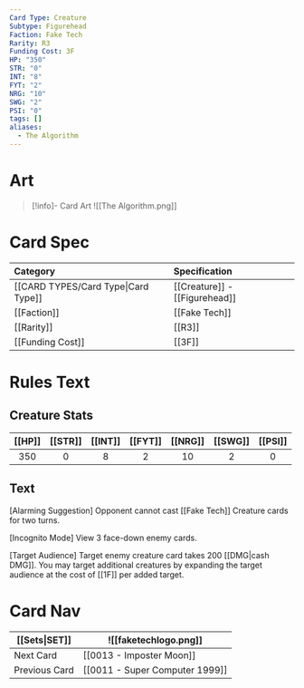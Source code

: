 ```yaml
---
Card Type: Creature
Subtype: Figurehead
Faction: Fake Tech
Rarity: R3
Funding Cost: 3F
HP: "350"
STR: "0"
INT: "8"
FYT: "2"
NRG: "10"
SWG: "2"
PSI: "0"
tags: []
aliases:
  - The Algorithm
---
```

# Art

> [!info]- Card Art
> ![[The Algorithm.png]]

# Card Spec

| Category | Specification| 
| :--- | :--- |
| [[CARD TYPES/Card Type\|Card Type]] | [[Creature]] - [[Figurehead]] |  
| [[Faction]] | [[Fake Tech]] |  
| [[Rarity]] | [[R3]] |  
| [[Funding Cost]] | [[3F]] |  

# Rules Text  

## Creature Stats

| [[HP]] | [[STR]] | [[INT]] | [[FYT]] | [[NRG]] | [[SWG]] | [[PSI]] |
|:------:|:-------:|:-------:|:-------:|:-------:|:-------:|:-------:|
|  350   |    0    |    8    |    2    |   10    |    2    | 0        |

## Text

[Alarming Suggestion] Opponent cannot cast [[Fake Tech]] Creature cards for two turns.  

[Incognito Mode] View 3 face-down enemy cards.  

[Target Audience] Target enemy creature card takes 200 [[DMG|cash DMG]]. You may target additional creatures by expanding the target audience at the cost of [[1F]] per added target.  

# Card Nav

| [[Sets\|SET]]           | ![[faketechlogo.png]]          |
| ------------- | ------------------------------ |
| Next Card     | [[0013 - Imposter Moon]] |
| Previous Card | [[0011 - Super Computer 1999]]         |

